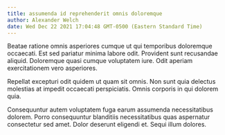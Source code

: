 ```yaml
---
title: assumenda id reprehenderit omnis doloremque
author: Alexander Welch
date: Wed Dec 22 2021 17:04:48 GMT-0500 (Eastern Standard Time)
---
```

Beatae ratione omnis asperiores cumque ut qui temporibus doloremque occaecati. Est sed pariatur minima labore odit. Provident sunt recusandae aliquid. Doloremque quasi cumque voluptatem iure. Odit aperiam exercitationem vero asperiores.

 Repellat excepturi odit quidem ut quam sit omnis. Non sunt quia delectus molestias at impedit occaecati perspiciatis. Omnis corporis in qui dolorem quia.

 Consequuntur autem voluptatem fuga earum assumenda necessitatibus dolorem. Porro consequuntur blanditiis necessitatibus quas aspernatur consectetur sed amet. Dolor deserunt eligendi et. Sequi illum dolores.